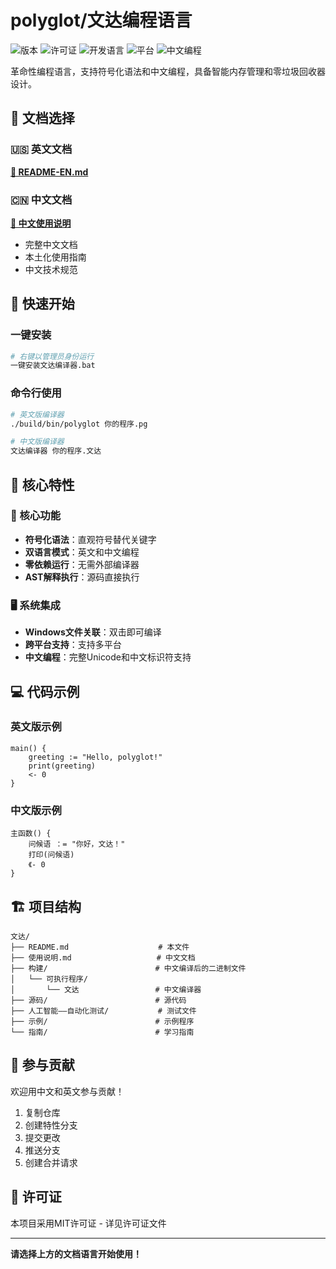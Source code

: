 # polyglot/文达编程语言

![版本](https://img.shields.io/badge/版本-1.0.0-blue.svg)
![许可证](https://img.shields.io/badge/许可证-MIT-green.svg)
![开发语言](https://img.shields.io/badge/开发语言-C%2B%2B17-orange.svg)
![平台](https://img.shields.io/badge/平台-Windows%20%7C%20Linux%20%7C%20macOS-lightgrey.svg)
![中文编程](https://img.shields.io/badge/中文编程-完全支持-red.svg)

革命性编程语言，支持符号化语法和中文编程，具备智能内存管理和零垃圾回收器设计。

## 📖 文档选择

### 🇺🇸 英文文档
**[📖 README-EN.md](README-EN.md)**

### 🇨🇳 中文文档
**[📖 中文使用说明](使用说明.md)**
- 完整中文文档
- 本土化使用指南
- 中文技术规范

## 🚀 快速开始

### 一键安装
```bash
# 右键以管理员身份运行
一键安装文达编译器.bat
```

### 命令行使用
```bash
# 英文版编译器
./build/bin/polyglot 你的程序.pg

# 中文版编译器
文达编译器 你的程序.文达
```

## 🌟 核心特性

### 🔧 核心功能
- **符号化语法**：直观符号替代关键字
- **双语言模式**：英文和中文编程
- **零依赖运行**：无需外部编译器
- **AST解释执行**：源码直接执行

### 🖥️ 系统集成
- **Windows文件关联**：双击即可编译
- **跨平台支持**：支持多平台
- **中文编程**：完整Unicode和中文标识符支持

## 💻 代码示例

### 英文版示例
```文达
main() {
    greeting := "Hello, polyglot!"
    print(greeting)
    <- 0
}
```

### 中文版示例
```文达
主函数() {
    问候语 ：= "你好，文达！"
    打印(问候语)
    《- 0
}
```

## 🏗️ 项目结构

```
文达/
├── README.md                    # 本文件
├── 使用说明.md                   # 中文文档
├── 构建/                        # 中文编译后的二进制文件
│   └── 可执行程序/
│       └── 文达                 # 中文编译器
├── 源码/                        # 源代码
├── 人工智能——自动化测试/           # 测试文件
├── 示例/                        # 示例程序
└── 指南/                        # 学习指南
```

## 🤝 参与贡献

欢迎用中文和英文参与贡献！

1. 复制仓库
2. 创建特性分支
3. 提交更改
4. 推送分支
5. 创建合并请求

## 📜 许可证

本项目采用MIT许可证 - 详见许可证文件

---

**请选择上方的文档语言开始使用！**